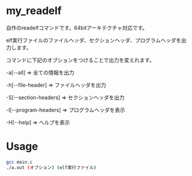 # my_readelf

自作のreadelfコマンドです。64bitアーキテクチャ対応です。

elf実行ファイルのファイルヘッダ、セクションヘッダ、プログラムヘッダを出力します。

コマンドに下記のオプションをつけることで出力を変えれます。


-a[--all]             => 全ての情報を出力

-h[--file-header]     => ファイルヘッダを出力

-S[--section-headers] => セクションヘッダを出力

-l[--program-headers] => プログラムヘッダを表示

-H[--help]            => ヘルプを表示


# Usage

```bash
gcc main.c
./a.out (オプション) (elf実行ファイル)
```

